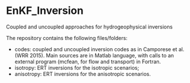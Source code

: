 # EnKF_Inversion
Coupled and uncoupled approaches for hydrogeophysical inversions

The repository contains the following files/folders:

- codes: coupled and uncoupled inversion codes as in Camporese et al. (WRR 2015). Main sources are in Matlab language, with 
         calls to an external program (mcfean, for flow and transport) in Fortran.
- isotropy: ERT inversions for the isotropic scenarios;
- anisotropy: ERT inversions for the anisotropic scenarios.
